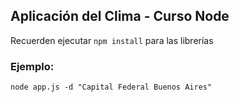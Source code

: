 ## Aplicación del Clima - Curso Node


Recuerden ejecutar ```npm install``` para las librerías


### Ejemplo:

```
node app.js -d "Capital Federal Buenos Aires"
```